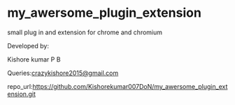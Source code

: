 # my_awersome_plugin_extension
small plug in and extension for chrome and chromium


Developed by:

Kishore kumar P B

Queries:crazykishore2015@gmail.com

repo_url:https://github.com/Kishorekumar007DoN/my_awersome_plugin_extension.git



